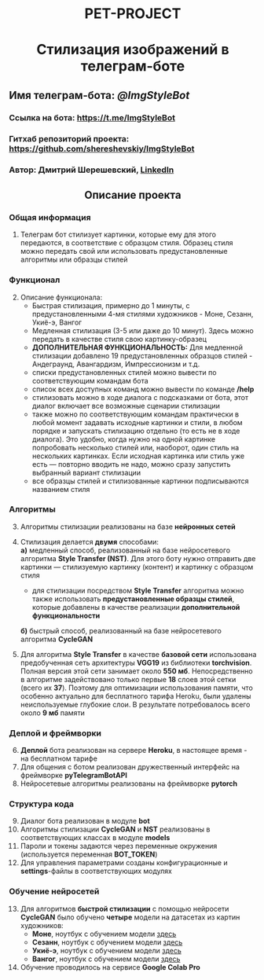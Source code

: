 # <center>PET-PROJECT
# <center>Стилизация изображений в телеграм-боте

## Имя телеграм-бота: *@ImgStyleBot*
### Ссылка на бота: https://t.me/ImgStyleBot
### Гитхаб репозиторий проекта: https://github.com/shereshevskiy/ImgStyleBot
### Автор: Дмитрий Шерешевский, [LinkedIn](https://www.linkedin.com/in/dmitry-shereshevskiy/)
## <center>Описание проекта

### Общая информация
1. Телеграм бот стилизует картинки, которые ему для этого передаются, в соответствие с образцом стиля. 
   Образец стиля можно передать свой или использовать предустановленные алгоритмы или образцы стилей   

### Функционал
2. Описание функционала:
    - Быстрая стилизация, примерно до 1 минуты, с предустановленными 4-мя стилями художников - Моне, Сезанн, Укиё-э, Вангог
    - Медленная стилизация (3-5 или даже до 10 минут). Здесь можно передать в качестве стиля свою картинку-образец
    - **ДОПОЛНИТЕЛЬНАЯ ФУНКЦИОНАЛЬНОСТЬ:** Для медленной стилизации добавлено 19 предустановленных образцов стилей - 
      Андеграунд, Авангардизм, Импрессионизм и т.д.
    - списки предустановленных стилей можно вывести по соответствующим командам бота
    - список всех доступных команд можно вывести по команде **/help**
    - стилизовать можно в ходе диалога с подсказками от бота, этот диалог включает все возможные сценарии стилизации
    - также можно по соответствующим командам практически в любой момент задавать исходные картинки и стили, в любом 
      порядке и запускать стилизацию отдельно (то есть не в ходе диалога). Это удобно, когда нужно на одной картинке попробовать несколько стилей или, 
      наоборот, один стиль на нескольких картинках. Если исходная картинка или стиль уже есть — повторно вводить не 
      надо, можно сразу запустить выбранный вариант стилизации
    - все образцы стилей и стилизованные картинки подписываются названием стиля

### Алгоритмы
3. Алгоритмы стилизации реализованы на базе **нейронных сетей**
4. Стилизация делается **двумя** способами:   
    **а)** медленный способ, реализованный на базе нейросетевого алгоритма **Style Transfer (NST)**.
   Для этого боту нужно отправить две картинки — стилизуемую картинку 
   (контент) и картинку с образцом стиля    
   - для стилизации посредством **Style Transfer** алгоритма можно также использовать **предустановленные образцы стилей**, 
     которые добавлены в качестве реализации **дополнительной функциональности**      
     
    **б)** быстрый способ, реализованный на базе нейросетевого алгоритма **CycleGAN**

5. Для алгоритма **Style Transfer** в качестве **базовой сети** использована предобученная сеть архитектуры **VGG19** 
   из библиотеки **torchvision**. Полная версия этой сети занимает около **550 мб**. Непосредственно в алгоритме 
   задействовано только первые **18** слоев этой сетки (всего их **37**). 
   Поэтому для оптимизации использования памяти, что особенно актуально для бесплатного тарифа Heroku, 
   были удалены неиспользуемые глубокие слои. В результате потребовалось всего около **9 мб** памяти

### Деплой и фреймворки
6. **Деплой** бота реализован на сервере **Heroku**, в настоящее время - на бесплатном тарифе
7. Для общения с ботом реализован дружественный интерфейс на фреймворке **pyTelegramBotAPI**
8. Нейросетевые алгоритмы реализованы на фреймворке **pytorch**

### Структура кода
9. Диалог бота реализован в модуле **bot**
10. Алгоритмы стилизации **CycleGAN** и **NST** реализованы в соответствующих классах в модуле **models**
11. Пароли и токены задаются через переменные окружения (используется переменная **BOT_TOKEN**)
12. Для управления параметрами созданы конфигурационные и **settings**-файлы в соответствующих модулях

### Обучение нейросетей
13. Для алгоритмов **быстрой стилизации** с помощью нейросети **CycleGAN** было обучено **четыре** модели 
   на датасетах из картин художников:
    - **Моне**, ноутбук с обучением модели [здесь](https://colab.research.google.com/drive/14GVtbpuUTPQzVbTM_OxKbqH4vNGB9X_V?usp=sharing)
    - **Сезанн**, ноутбук с обучением модели [здесь](https://colab.research.google.com/drive/15ZVAUcJvTqL7ry4W9NKn2RINrS5mhpOr?usp=sharing)
    - **Укиё-э**, ноутбук с обучением модели [здесь](https://colab.research.google.com/drive/1qDywo9sTxM625bgida4guqmbbQIqWnel?usp=sharing)
    - **Вангог**, ноутбук с обучением модели [здесь](https://colab.research.google.com/drive/1pDPV0p2_VXVHEdYBWQltJt8VXUDP_XFW?usp=sharing)
14. Обучение проводилось на сервисе **Google Colab Pro**
